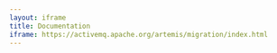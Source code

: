 ```yaml
---
layout: iframe
title: Documentation
iframe: https://activemq.apache.org/artemis/migration/index.html
---
```

